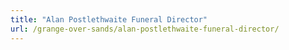 ```yaml
---
title: "Alan Postlethwaite Funeral Director"
url: /grange-over-sands/alan-postlethwaite-funeral-director/
---
```

